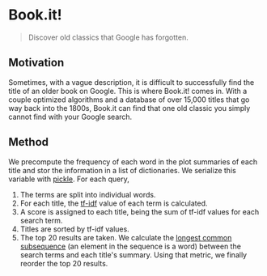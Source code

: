 # Book.it!
> Discover old classics that Google has forgotten.

## Motivation
Sometimes, with a vague description, it is difficult to successfully find the title of an older book on Google. This is where Book.it! comes in. With a couple optimized algorithms and a database of over 15,000 titles that go way back into the 1800s, Book.it can find that one old classic you simply cannot find with your Google search.

## Method
We precompute the frequency of each word in the plot summaries of each title and stor the information in a list of dictionaries. We serialize this variable with [pickle](https://docs.python.org/3/library/pickle.html). For each query,
1. The terms are split into individual words.
2. For each title, the [tf-idf](https://en.wikipedia.org/wiki/Tf%E2%80%93idf) value of each term is calculated.
3. A score is assigned to each title, being the sum of tf-idf values for each search term.
4. Titles are sorted by tf-idf values.
5. The top 20 results are taken. We calculate the [longest common subsequence](https://en.wikipedia.org/wiki/Longest_common_subsequence_problem) (an element in the sequence is a word) between the search terms and each title's summary. Using that metric, we finally reorder the top 20 results.

